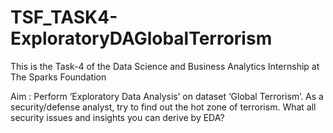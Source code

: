 # TSF_TASK4-ExploratoryDAGlobalTerrorism
This is the Task-4 of the Data Science and Business Analytics Internship at The Sparks Foundation

Aim : Perform ‘Exploratory Data Analysis’ on dataset ‘Global Terrorism’. As a security/defense analyst, try to find out the hot zone of terrorism.
 What all security issues and insights you can derive by EDA? 

